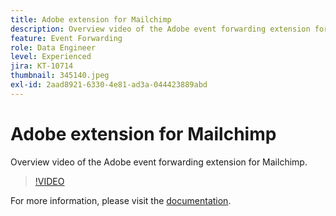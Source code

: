 ```yaml
---
title: Adobe extension for Mailchimp
description: Overview video of the Adobe event forwarding extension for Mailchimp.
feature: Event Forwarding
role: Data Engineer
level: Experienced
jira: KT-10714
thumbnail: 345140.jpeg
exl-id: 2aad8921-6330-4e81-ad3a-044423889abd
---
```

# Adobe extension for Mailchimp

Overview video of the Adobe event forwarding extension for Mailchimp.

>[!VIDEO](https://video.tv.adobe.com/v/345140/?quality=12&learn=on)

For more information, please visit the [documentation](https://experienceleague.adobe.com/docs/experience-platform/tags/extensions/adobe/mailchimp-edge/overview.html).
